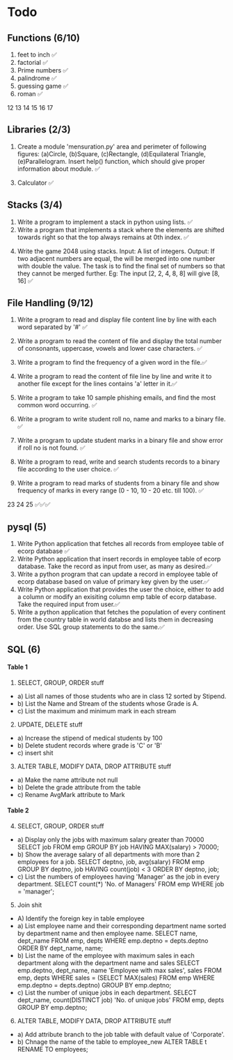 # Todo

## Functions (6/10)
1. feet to inch ✅
2. factorial ✅
3. Prime numbers ✅
4. palindrome ✅
5. guessing game ✅
6. roman ✅

12 13 14 15 16 17

## Libraries (2/3)
1. Create a module 'mensuration.py' area and perimeter of following figures:
    (a)Circle, (b)Square, (c)Rectangle, (d)Equilateral Triangle, (e)Parallelogram.
    Insert help() function, which should give proper information about module. ✅
<!-- 2. Matrix operations (inverse, determinant, transpose) -->
3. Calculator ✅

## Stacks (3/4)
1. Write a program to implement a stack in python using lists. ✅
2. Write a program that implements a stack where the elements are shifted towards right so that the top always remains at 0th index. ✅
<!-- 3. comfest pulley thing -->
4. Write the game 2048 using stacks. 
Input: A list of integers.
Output: If two adjacent numbers are equal, the will be merged into one number with double the value. The task is to find the final set of numbers so that they cannot be merged further.
Eg: The input [2, 2, 4, 8, 8] will give [8, 16] ✅

## File Handling (9/12)
1. Write a program to read and display file content line by line with each word separated by '#' ✅
2. Write a program to read the content of file and display the total number of consonants, uppercase, vowels and lower case characters. ✅
3. Write a program to find the frequency of a given word in the file.✅
4. Write a program to read the content of file line by line and write it to another file except for the lines contains 'a' letter in it.✅
5. Write a program to take 10 sample phishing emails, and find the most common word occurring. ✅

6. Write a program to write student roll no, name and marks to a binary file. ✅
7. Write a program to update student marks in a binary file and show error if roll no is not found. ✅
8. Write a program to read, write and search students records to a binary file according to the user choice. ✅
9. Write a program to read marks of students from a binary file and show frequency of marks in every range (0 - 10, 10 - 20 etc. till 100). ✅

23 24 25 ✅✅✅

## pysql (5)
1. Write Python application that fetches all records from employee table of ecorp database ✅
1. Write Python application that insert records in employee table of ecorp database. Take the record as input from user, as many as desired.✅
2. Write a python program that can update a record in employee table of ecorp database based on value of primary key given by the user.✅
3. Write Python application that provides the user the choice, either to add a column or modify an exisiting column emp table of ecorp database. Take the required input from user.✅
4. Write a python application that fetches the population of every continent from the country table in world databse and lists them in decreasing order. Use SQL group statements to do the same.✅

## SQL (6)

#### Table 1
1. SELECT, GROUP, ORDER stuff
- a) List all names of those students who are in class 12 sorted by Stipend.
- b) List the Name and Stream of the students whose Grade is A.
- c) List the maximum and minimum mark in each stream

2. UPDATE, DELETE stuff
- a) Increase the stipend of medical students by 100
- b) Delete student records where grade is 'C' or 'B'
- c) insert shit

3. ALTER TABLE, MODIFY DATA, DROP ATTRIBUTE stuff
- a) Make the name attribute not null
- b) Delete the grade attribute from the table
- c) Rename AvgMark attribute to Mark

#### Table 2
4. SELECT, GROUP, ORDER stuff
- a) Display only the jobs with maximum salary greater than 70000
SELECT job FROM emp GROUP BY job HAVING MAX(salary) > 70000;
- b) Show the average salary of all departments with more than 2 employees for a job.
SELECT deptno, job, avg(salary) FROM emp GROUP BY deptno, job HAVING count(job) < 3 ORDER BY deptno, job;
- c) List the numbers of employees having 'Manager' as the job in every department. 
SELECT count(*) 'No. of Managers' FROM emp WHERE job = 'manager';

5. Join shit
- A) Identify the foreign key in table employee
- a) List employee name and their corresponding department name sorted by department name and then employee name.
SELECT name, dept_name FROM emp, depts WHERE emp.deptno = depts.deptno ORDER BY dept_name, name;
- b) List the name of the employee with maximum sales in each department along with the department name and sales
SELECT emp.deptno, dept_name, name 'Employee with max sales', sales FROM emp, depts WHERE sales = (SELECT MAX(sales) FROM emp WHERE emp.deptno = depts.deptno) GROUP BY emp.deptno;
- c) List the number of unique jobs in each department.
SELECT dept_name, count(DISTINCT job) 'No. of unique jobs' FROM emp, depts GROUP BY emp.deptno;

6. ALTER TABLE, MODIFY DATA, DROP ATTRIBUTE stuff
- a) Add attribute branch to the job table with default value of 'Corporate'.
- b) Chnage the name of the table to employee_new 
ALTER TABLE t RENAME TO employees;
